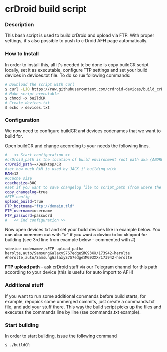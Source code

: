 # crDroid build script #

### Description ###

This bash script is used to build crDroid and upload via FTP.
With proper settings, it's also possible to push to crDroid AFH page automatically.

### How to Install

In order to install this, all it's needed to be done is copy buildCR script locally, set it as executable, configure FTP settings and set your build devices in devices.txt file.
To do so run following commands:

```bash
# Download the script with curl
$ curl -LJO https://raw.githubusercontent.com/crdroid-devices/build_crDroid/oreo/buildCR
# Make script executable
$ chmod +x buildCR
# Create devices.txt 
$ echo > devices.txt
```

### Configuration

We now need to configure buildCR and devices codenames that we want to build for.

Open buildCR and change according to your needs the following lines.

```bash
#   << Start configuration >>
#crDroid_path is the location of build environment root path aka {ANDROID_BUILD_TOP}
crDroid_path=~/Desktop/CR
#set how much RAM is used by JACK if building with
RAM=12
#CCache size
ccachesize=30G
#set if you want to save changelog file to script_path (from where the script runs) at end of build (useful to add changelog info to forums and so on... easy to find)
copy_changelog=true
#FTP config
upload_build=true
FTP_hostname="ftp://domain.tld"
FTP_username=username
FTP_password=password
#   << End configuration >>
```

Now open devices.txt and set your build devices like in example below.
You can also comment out with "#" if you want a device to be skipped for building (see 3rd line from example below - commented with #)

    <device codename>,<FTP upload path>
    herolte,auto/SamsungGalaxyS7S7edgeSMG93XX/173942-herolte
    #herolte,auto/SamsungGalaxyS7S7edgeSMG93XX/173942-herolte 

**FTP upload path** - ask crDroid staff via our Telegram channel for this path according to your device (this is useful for auto import to AFH)

### Additional stuff
If you want to run some additional commands before build starts, for example, repopick some unmerged commits, just create a commands.txt file, and add your stuff there.
This way the build script picks up the files and executes the commands line by line (see commands.txt example).

### Start building

In order to start building, issue the following command

    $ ./buildCR